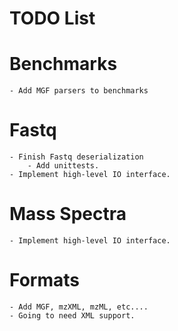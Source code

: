# TODO List

# Benchmarks
    - Add MGF parsers to benchmarks

# Fastq
    - Finish Fastq deserialization
        - Add unittests.
    - Implement high-level IO interface.

# Mass Spectra
    - Implement high-level IO interface.

# Formats
    - Add MGF, mzXML, mzML, etc....
    - Going to need XML support.
